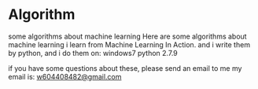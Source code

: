 # Algorithm
some algorithms about machine learning
Here are some algorithms about machine learning i learn from Machine Learning In Action. and i write them by python, and 
i do them on:
windows7
python 2.7.9

if you have some questions about these, please send an email to me
my email is: w604408482@gmail.com

